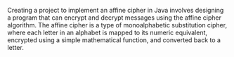 Creating a project to implement an affine cipher in Java involves designing a program that can encrypt and decrypt messages 
using the affine cipher algorithm. The affine cipher is a type of monoalphabetic substitution cipher, 
where each letter in an alphabet is mapped to its numeric equivalent, encrypted using a simple mathematical function,
and converted back to a letter.
